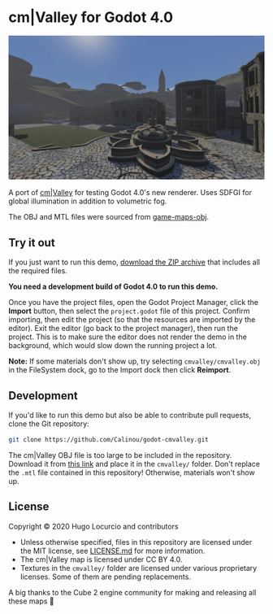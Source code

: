 # cm|Valley for Godot 4.0

[![Screenshot of cm|Valley](https://raw.githubusercontent.com/Calinou/media/master/godot-cmvalley/screenshot-thumb.png)](https://raw.githubusercontent.com/Calinou/media/master/godot-cmvalley/screenshot.png)

A port of [cm|Valley](http://quadropolis.us/node/4196) for testing Godot 4.0's new renderer.
Uses SDFGI for global illumination in addition to volumetric fog.

The OBJ and MTL files were sourced from [game-maps-obj](https://github.com/Calinou/game-maps-obj).

## Try it out

If you just want to run this demo,
[download the ZIP archive](https://github.com/Calinou/godot-cmvalley/releases/download/download/godot-cmvalley.zip)
that includes all the required files.

**You need a development build of Godot 4.0 to run this demo.**

Once you have the project files, open the Godot Project Manager, click the
**Import** button, then select the `project.godot` file of this project.
Confirm importing, then edit the project (so that the resources are imported
by the editor). Exit the editor (go back to the project manager), then run
the project. This is to make sure the editor does not render the demo in
the background, which would slow down the running project a lot.

**Note:** If some materials don't show up, try selecting
`cmvalley/cmvalley.obj` in the FileSystem dock, go to the Import dock then
click **Reimport**.

## Development

If you'd like to run this demo but also be able to contribute pull requests,
clone the Git repository:

```bash
git clone https://github.com/Calinou/godot-cmvalley.git
```

The cm|Valley OBJ file is too large to be included in the repository. Download it from
[this link](https://github.com/Calinou/game-maps-obj/releases/download/download/cmvalley.zip)
and place it in the `cmvalley/` folder. Don't replace the `.mtl` file contained
in this repository! Otherwise, materials won't show up.

## License

Copyright © 2020 Hugo Locurcio and contributors

- Unless otherwise specified, files in this repository are licensed under the
  MIT license, see [LICENSE.md](LICENSE.md) for more information.
- The cm|Valley map is licensed under CC BY 4.0.
- Textures in the `cmvalley/` folder are licensed under various proprietary licenses.
  Some of them are pending replacements.

A big thanks to the Cube 2 engine community for making and releasing all these maps
:slightly_smiling_face:
